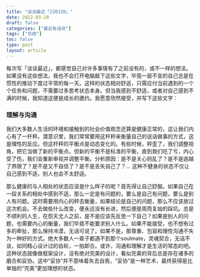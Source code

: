 ```yaml
---
title: "谈谈最近「220320」"
date: 2022-03-20
draft: false
categories: ["最近有话说"]
tags: ["总结"]
toc: false
type: post
layout: article
---
```


每次写「谈谈最近」，都感觉自己对许多事情有了之前没有的，或不一样的想法。如果没有这些想法，我也不会打开电脑敲下这些文字，毕竟一层不变的自己总是在惯性的推动下度过平常的每一天。这样的状态相对舒适，只需应付当前遇到的一个个任务和问题，不需要过多思考状态本身。但当我感到不舒适，或者对自己感到不满的时候，我知道这便是成长的邀约。我愿意欣然接受，并写下这些文字：

### 理解与沟通

我们大多数人生活的环境和接触到的社会价值观念还算是健康正常的，这让我们内心有了一杆秤。潜意识里，我们常常要用这杆秤来衡量自己的说话做事的方式，这是理性的反应。但这杆秤的平衡点是动态变化的。有些时候，秤歪了，我们调整视角，把它当做了新的平衡点。但新的平衡不是标准的平衡，直到我们吃了亏，内心受了伤，我们会重新审视并调整平衡。分析原因：是不是关心则乱了？是不是逾越了界限了？是不是又不自信了？是不是丢失自己了？... 这种不健身的状态不仅让自己感到不适，别人也会不太舒适。

那么健康的与人相处的状态应该是什么样子的呢？首先得让自己舒服。如果自己在一段关系的相处中感到不适，那么一定是有问题的，要么是自己有问题，要么是别人有问题。这时需要用内心的秤去衡量，如果结论是自己的问题，那么不应该放过这次机会。不去做些什么改变，便永远没有长进，然后便是周而复始的踩坑。总是不顺利的人生，在怨天尤人之前，是不是应该先反思一下自己？如果是别人的问题，也需要内心的衡量，我们毕竟不能要求别人什么。如果不能接受，也不想有过多的牵扯，那么保持冷漠，无话可说了。如果不是，那尊重、包容和理性沟通不失为一种好的方式。绝大多数人一辈子都遇不到那个soulmate，灵魂契合，无话不谈，如同精心设计过的齿轮，一拍即合。或许，沟通和理解才是生活的常态的吧。这种状态就像做框架设计，没有绝对完美的设计，看似完美的背后总是存在诸多的磨合和妥协。这中“妥协”并不意味着失去自我，“妥协”是一种艺术，最终获得是比单独的“完美”更加理想的状态。
